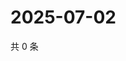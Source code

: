 # 2025-07-02

共 0 条

<!-- BEGIN ZHIHUQUESTIONS -->
<!-- 最后更新时间 Wed Jul 02 2025 19:10:51 GMT+0800 (China Standard Time) -->

<!-- END ZHIHUQUESTIONS -->
